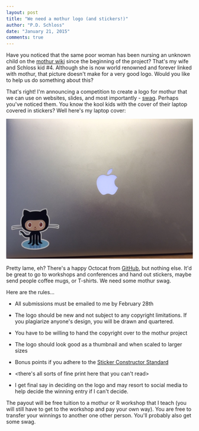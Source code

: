 ```yaml
---
layout: post
title: "We need a mothur logo (and stickers!)"
author: "P.D. Schloss"
date: "January 21, 2015"
comments: true
---
```


Have you noticed that the same poor woman has been nursing an unknown child on
the [mothur wiki](www.mothur.org/wiki) since the beginning of the project?
That's my wife and Schloss kid #4. Although she is now world renowned and
forever linked with mothur, that picture doesn't make for a very good logo.
Would you like to help us do something about this?

That's right! I'm announcing a competition to create a logo for mothur that we
can use on websites, slides, and most importantly - [swag](https://en.wikipedia.org/wiki/Promotional_merchandise).
Perhaps you've noticed them. You know the kool kids with the cover of their
laptop covered in stickers? Well here's my laptop cover:


<img src="/assets/img/laptop_cover.jpg" alt="laptop" />

Pretty lame, eh? There's a happy Octocat from [GitHub](https://www.github.com),
but nothing else. It'd be great to go to workshops and conferences and hand out
stickers, maybe send people coffee mugs, or T-shirts. We need some mothur swag.

Here are the rules...

* All submissions must be emailed to me by February 28th

* The logo should be new and not subject to any copyright limitations. If you
plagiarize anyone's design, you will be drawn and quartered.

* You have to be willing to hand the copyright over to the mothur project

* The logo should look good as a thumbnail and when scaled to larger sizes

* Bonus points if you adhere to the [Sticker Constructor Standard](https://terinjokes.github.io/StickerConstructorSpec/)

* <there's all sorts of fine print here that you can't read>

* I get final say in deciding on the logo and may resort to social media to help
decide the winning entry if I can't decide.



The payout will be free tuition to a mothur or R workshop that I teach (you will
still have to get to the workshop and pay your own way). You are free to
transfer your winnings to another one other person. You'll probably also get
some swag.
